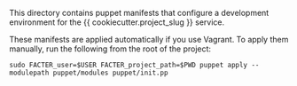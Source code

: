 This directory contains puppet manifests that configure a development
environment for the {{ cookiecutter.project_slug }} service.

These manifests are applied automatically if you use Vagrant. To apply them
manually, run the following from the root of the project:

    sudo FACTER_user=$USER FACTER_project_path=$PWD puppet apply --modulepath puppet/modules puppet/init.pp
